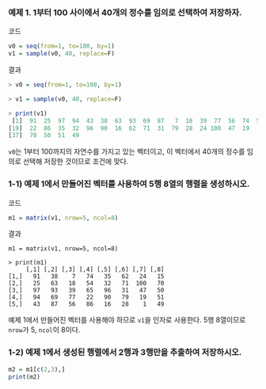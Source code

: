 ### 예제 1. 1부터 100 사이에서 40개의 정수를 임의로 선택하여 저장하자.

코드
```R
v0 = seq(from=1, to=100, by=1)
v1 = sample(v0, 40, replace=F)
```

결과
```R
> v0 = seq(from=1, to=100, by=1)

> v1 = sample(v0, 40, replace=F)

> print(v1)
 [1]  91  25  97  94  43  38  63  93  69  87   7  18  39  77  56  74  54  65
[19]  22  86  35  32  96  90  16  62  71  31  79  28  24 100  47  19   1  15
[37]  70  50  51  49
```

`v0`는 1부터 100까지의 자연수를 가지고 있는 벡터이고, 이 벡터에서 40개의 정수를 임의로 선택해 저장한 것이므로 조건에 맞다.

### 1-1) 예제 1에서 만들어진 벡터를 사용하여 5행 8열의 행렬을 생성하시오.

코드
```R
m1 = matrix(v1, nrow=5, ncol=8)
```

결과
```
m1 = matrix(v1, nrow=5, ncol=8)

> print(m1)
     [,1] [,2] [,3] [,4] [,5] [,6] [,7] [,8]
[1,]   91   38    7   74   35   62   24   15
[2,]   25   63   18   54   32   71  100   70
[3,]   97   93   39   65   96   31   47   50
[4,]   94   69   77   22   90   79   19   51
[5,]   43   87   56   86   16   28    1   49
```

예제 1에서 만들어진 벡터를 사용해야 하므로 `v1`을 인자로 사용한다. 5행 8열이므로 `nrow`가 5, `ncol`이 8이다.

### 1-2) 예제 1에서 생성된 행렬에서 2행과 3행만을 추출하여 저장하시오.

```R
m2 = m1[c(2,3),]
print(m2)
```

